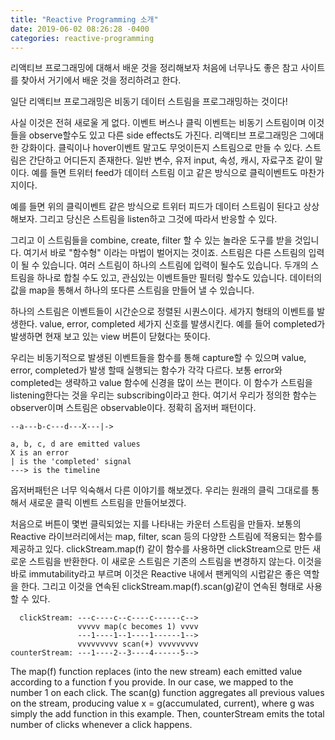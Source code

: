 ```yaml
---
title: "Reactive Programming 소개"
date: 2019-06-02 08:26:28 -0400
categories: reactive-programming
---
```


리액티브 프로그래밍에 대해서 배운 것을 정리해보자
처음에 너무나도 좋은 참고 사이트를 찾아서 거기에서 배운 것을 정리하려고 한다.

일단 리액티브 프로그래밍은 비동기 데이터 스트림을 프로그래밍하는 것이다!

사실 이것은 전혀 새로울 게 없다. 이벤트 버스나 클릭 이벤트는 비동기 스트림이며 이것들을 observe할수도 있고 다른 side effects도 가진다.
리액티브 프로그래밍은 그에대한 강화이다. 클릭이나 hover이벤트 말고도 무엇이든지 스트림으로 만들 수 있다. 스트림은 간단하고 어디든지 존재한다.
일반 변수, 유저 input, 속성, 캐시, 자료구조 같이 말이다. 예를 들면 트위터 feed가 데이터 스트림 이고 같은 방식으로 클릭이벤트도 마찬가지이다.

예를 들면 위의 클릭이벤트 같은 방식으로 트위터 피드가 데이터 스트림이 된다고 상상해보자.
그리고 당신은 스트림을 listen하고 그것에 따라서 반응할 수 있다.

그리고 이 스트림들을 combine, create, filter 할 수 있는 놀라운 도구를 받을 것입니다. 여기서 바로 "함수형" 이라는 마법이 벌어지는 것이죠.
스트림은 다른 스트림의 입력이 될 수 있습니다. 여러 스트림이 하나의 스트림에 입력이 될수도 있습니다.
두개의 스트림을 하나로 합칠 수도 있고, 관심있는 이벤트들만 필터링 할수도 있습니다.
데이터의 값을 map을 통해서 하나의 또다른 스트림을 만들어 낼 수 있습니다.

하나의 스트림은 이벤트들이 시간순으로 정렬된 시퀀스이다. 세가지 형태의 이벤트를 발생한다. value, error, completed 세가지 신호를 발생시킨다. 예를 들어 completed가 발생하면 현재 보고 있는 view 버튼이 닫혔다는 뜻이다.

우리는 비동기적으로 발생된 이벤트들을 함수를 통해 capture할 수 있으며 value, error, completed가 발생 할때 실행되는 함수가 각각 다르다. 보통 error와 completed는 생략하고 value 함수에 신경을 많이 쓰는 편이다. 이 함수가 스트림을 listening한다는 것을 우리는 subscribing이라고 한다.
여기서 우리가 정의한 함수는 observer이며 스트림은 observable이다. 정확히 옵저버 패턴이다.

```
--a---b-c---d---X---|->

a, b, c, d are emitted values
X is an error
| is the 'completed' signal
---> is the timeline
```

옵저버패턴은 너무 익숙해서 다른 이야기를 해보겠다. 우리는 원래의 클릭 그대로를 통해서 새로운 클릭 이벤트 스트림을 만들어보겠다.

처음으로 버튼이 몇번 클릭되었는 지를 나타내는 카운터 스트림을 만들자. 보통의 Reactive 라이브러리에서는 map, filter, scan 등의 다양한 스트림에 적용되는 함수를 제공하고 있다. clickStream.map(f) 같이 함수를 사용하면 clickStream으로 만든 새로운 스트림을 반환한다. 이 새로운 스트림은 기존의 스트림을 변경하지 않는다. 이것을 바로 immutability라고 부르며 이것은 Reactive 내에서 팬케익의 시럽같은 좋은 역할을 한다. 그리고 이것을 연속된 clickStream.map(f).scan(g)같이 연속된 형태로 사용할 수 있다.

```
  clickStream: ---c----c--c----c------c-->
               vvvvv map(c becomes 1) vvvv
               ---1----1--1----1------1-->
               vvvvvvvvv scan(+) vvvvvvvvv
counterStream: ---1----2--3----4------5-->
```

The map(f) function replaces (into the new stream) each emitted value according to a function f you provide.
In our case, we mapped to the number 1 on each click.
The scan(g) function aggregates all previous values on the stream, producing value x = g(accumulated, current),
where g was simply the add function in this example. Then, counterStream emits the total number of clicks whenever a click happens.


